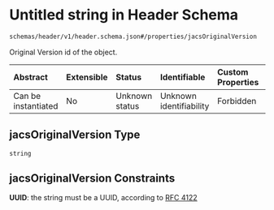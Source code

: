 # Untitled string in Header Schema

```txt
schemas/header/v1/header.schema.json#/properties/jacsOriginalVersion
```

Original Version id of the object.

| Abstract            | Extensible | Status         | Identifiable            | Custom Properties | Additional Properties | Access Restrictions | Defined In                                                                                                         |
| :------------------ | :--------- | :------------- | :---------------------- | :---------------- | :-------------------- | :------------------ | :----------------------------------------------------------------------------------------------------------------- |
| Can be instantiated | No         | Unknown status | Unknown identifiability | Forbidden         | Allowed               | none                | [header.schema.json\*](../../https:/hai.ai/schemas/=./schemas/header/v1/header.schema.json "open original schema") |

## jacsOriginalVersion Type

`string`

## jacsOriginalVersion Constraints

**UUID**: the string must be a UUID, according to [RFC 4122](https://tools.ietf.org/html/rfc4122 "check the specification")
